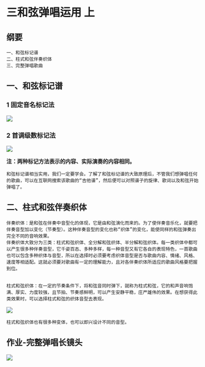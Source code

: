 # 三和弦弹唱运用 上


## 纲要

```
一、和弦标记谱
二、柱式和弦伴奏织体
三、完整弹唱歌曲

```


## 一、和弦标记谱

### 1 固定音名标记法


![](assets/030/01/04/07-1649052685868.png)

### 2 首调级数标记法


![](assets/030/01/04/07-1649052746492.png)

**注：两种标记方法表示的内容、实际演奏的内容相同。**


```
和弦标记谱相当实用，我们一定要学会。了解了和弦标记谱的大致原理后，不管我们想弹唱任何的歌曲，可以在互联网搜索该歌曲的“吉他谱”，然后便可以对照谱子的旋律、歌词以及和弦开始弹唱了。

```


## 二、柱式和弦伴奏织体


```
伴奏织体：是和弦在伴奏中音型化的体现，它是由和弦演化而来的。为了使伴奏音乐化，就要把伴奏音型加以变化（节奏型）。这种伴奏音型的变化也称“织体”的变化，能使同样的和弦弹奏出完全不同的音响效果。
伴奏织体大致分为三类：柱式和弦织体、全分解和弦织体、半分解和弦织体。每一类织体中都可以产生很多种伴奏音型，它千姿百态、多种多样，每一种音型又有它各自的表现特色，一首歌曲也可以包含多种织体与音型，所以在选择时必须要考虑织体音型是否与歌曲内容、情绪、风格、速度等相适配。这就必须要对歌曲有一定的理解能力，且对各伴奏织体所适应的歌曲风格要把握到位。


柱式和弦织体：在一定的节奏条件下，将和弦音同时弹下，就称为柱式和弦，它的和声音响饱满、厚实、力度较强，且节拍、节奏感鲜明，可以产生安静平稳，庄严雄伟的效果。在想获得此类效果时，可以选择柱式和弦的织体音型去表现。

```

![](assets/030/01/04/07-1649052932711.png)



```
柱式和弦织体也有很多种变体，也可以即兴设计不同的音型。

```


## 作业-完整弹唱长镜头

![](assets/030/01/04/07-1649052962661.png)


